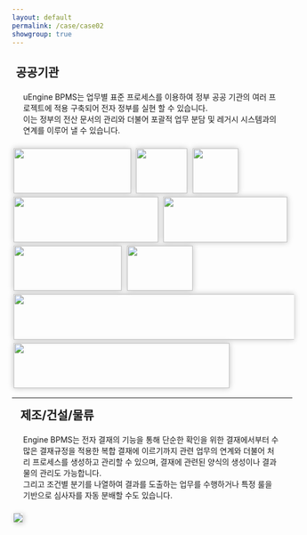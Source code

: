 ```yaml
---
layout: default
permalink: /case/case02
showgroup: true
---
```


<h2 style="margin-left: 7px;">공공기관</h2>
<p style="margin:20px;"> uEngine BPMS는 업무별 표준 프로세스를 이용하여 정부 공공 기관의 여러 프로젝트에 적용 구축되어 전자 정부를 실현 할 수 있습니다. <br>
이는 정부의 전산 문서의 관리와 더불어 포괄적 업무 분담 및 레거시 시스템과의 연계를 이루어 낼 수 있습니다. </p>

<img src='http://cfile9.uf.tistory.com/original/27631737523BDEB427B373' style="margin: 3px; width: 210.5px; height:81.5px; box-shadow: 0px 0px 10px silver;"> 
<img src='http://cfile28.uf.tistory.com/image/215C3F42561B7B0C3306F6' style="margin: 3px; width: 92px; height:81.5px; box-shadow: 0px 0px 10px silver;"> 
<img src='http://cfile23.uf.tistory.com/image/151C984A4F5D56770F7448' style="margin: 3px; width: 81.7px; height:81.5px; box-shadow: 0px 0px 10px silver;">
<img src='http://www.mpress.kr/news/photo/201512/1742_1069_2636.jpg' style="margin: 3px; width: 259.5px; height:81.5px; box-shadow: 0px 0px 10px silver;">
<img src='http://img.etnews.com/photonews/1611/880801_20161109162921_634_0001.jpg' style="margin: 3px; width: 222.8px; height:81.5px; box-shadow: 0px 0px 10px silver;">
<img src='https://www.ifez.go.kr/images/site/frt/sub/m7/bi_tab_img01.jpg' style="margin: 3px; width: 193.6px; height:81.5px; box-shadow: 0px 0px 10px silver">
<img src='http://pimage.design.co.kr/cms/contents/direct/info_id/46827/1233731686111.jpg' style="margin: 3px; width: 118.8px; height:81.5px; box-shadow: 0px 0px 10px silver;">
<img src='http://cdn.besuccess.com/wp-content/uploads/2015/05/%EC%9D%B4%EB%8B%88%EC%85%9C%EA%B5%AD%EB%AC%B8%EC%A1%B0%ED%95%A9.png' style="margin: 3px; width: 526px; height:81.5px; box-shadow: 0px 0px 10px silver;">
<img src='http://www.alio.go.kr/upload/report/2017/04/10/2017041008437700/%ED%95%9C%EA%B5%AD%ED%8A%B9%ED%97%88%EC%A0%95%EB%B3%B4%EC%9B%90%20ci.jpg' style="margin: 3px; width: 387.5px; height:81.5px; box-shadow: 0px 0px 10px silver;">  


- - -       
   


<h2 style="margin-left: 15px; margin-top: 7px;">제조/건설/물류</h2>
<p style="margin:20px;">  Engine BPMS는 전자 결재의 기능을 통해 단순한 확인을 위한 결재에서부터 수많은 결재규정을 적용한 복합 결재에 이르기까지 관련 업무의 연계와 더불어 처리 프로세스를 생성하고 관리할 수 있으며, 결재에 관련된 양식의 생성이나 결과물의 관리도 가능합니다. <br>
그리고 조건별 분기를 나열하여 결과를 도출하는 업무를 수행하거나 특정 룰을 기반으로 심사자를 자동 분배할 수도 있습니다. </p>   
<img src='http://l.incru.it/2008/12/%EB%8C%80%ED%95%9C%EC%83%9D%EB%AA%85(%EA%B0%80%EB%A1%9C).jpg' style="margin: 3px; box-shadow: 2px 2px 10px silver;">
